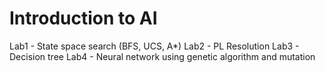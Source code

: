 # Introduction to AI

Lab1 - State space search (BFS, UCS, A*)
Lab2 - PL Resolution
Lab3 - Decision tree
Lab4 - Neural network using genetic algorithm and mutation
